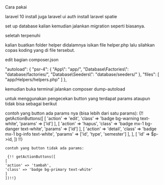 Cara pakai 

laravel 10
install juga laravel ui auth
install laravel spatie 


set up database kalian 
kemudian jalankan migration seperti biasanya.

seletah terpenuhi

kalian buatkan folder helper didalamnya isikan file helper.php
lalu silahkan copas koding yang di file tersebut.


edit bagian composer.json

 "autoload": {
            "psr-4": {
                "App\\": "app/",
                "Database\\Factories\\": "database/factories/",
                "Database\\Seeders\\": "database/seeders/"
            },
            "files": [
                "app/Helpers/helpers.php"
             ]
        },


kemudian buka terminal jalankan composer  dump-autoload

untuk menggunakan pengecekan button yang terdapat params ataupun tidak bisa sebagai berikut

contoh yang button ada params nya (bisa lebih dari satu params):
     {!! getActionButtons([
    [
    'action' => 'edit',
    'class' => 'badge bg-warning text-white',
    'params' => ['id']
    ],
    [
    'action' => 'hapus',
    'class' => 'badge mx-1 bg-danger text-white',
    'params' => ['id']
    ],
    [
    'action' => 'detail',
    'class' => 'badge mx-1 bg-info text-white',
    'params' => ['id', 'type', 'semester']
    ],
    ], [
    'id' => $p->id,
    ]) !!}

    contoh yang button tidak ada params:
 
     {!! getActionButtons([
    [
    'action' => 'tambah',
    'class' => 'badge bg-primary text-white'
    ]
    ])!!}
